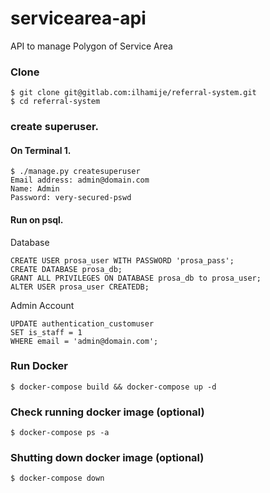 # servicearea-api
API to manage Polygon of Service Area

### Clone
```
$ git clone git@gitlab.com:ilhamije/referral-system.git
$ cd referral-system
```

### create superuser.  
#### On Terminal 1.  
```
$ ./manage.py createsuperuser  
Email address: admin@domain.com  
Name: Admin  
Password: very-secured-pswd  
```

#### Run on psql.  
Database  
```
CREATE USER prosa_user WITH PASSWORD 'prosa_pass';
CREATE DATABASE prosa_db;
GRANT ALL PRIVILEGES ON DATABASE prosa_db to prosa_user;
ALTER USER prosa_user CREATEDB;
```

Admin Account  
```
UPDATE authentication_customuser
SET is_staff = 1
WHERE email = 'admin@domain.com';
```


### Run Docker

```
$ docker-compose build && docker-compose up -d
```

### Check running docker image (optional)

```
$ docker-compose ps -a
```

### Shutting down docker image (optional)

```
$ docker-compose down
```

